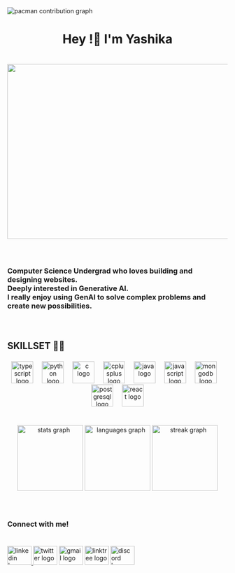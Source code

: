 <picture>
  <source media="(prefers-color-scheme: dark)" srcset="https://raw.githubusercontent.com/yashikasgh/yashikasgh/output/pacman-contribution-graph-dark.svg">
  <source media="(prefers-color-scheme: light)" srcset="https://raw.githubusercontent.com/yashikasgh/yashikasgh/output/pacman-contribution-graph.svg">
  <img alt="pacman contribution graph" src="https://raw.githubusercontent.com/yashikasgh/yashikasgh/output/pacman-contribution-graph.svg">
</picture>

###

<h1 align="center">Hey !🌸 I'm Yashika</h1>

###

<br clear="both">

<div align="center">
 <img height="400" width="700" src="https://i.gifer.com/17eq.gif" />
</div>

###

<br clear="both">

<h3 align="left">Computer Science Undergrad who loves building and designing websites. <br>Deeply interested in Generative AI.<br>I really enjoy using GenAI to solve complex problems and create new possibilities.<br></h3>

###

<br clear="both">

<h2 align="left">SKILLSET 👩‍💻</h2>

###

<div align="center">
  <img src="https://skillicons.dev/icons?i=ts" height="50" alt="typescript logo"  />
  <img width="12" />
  <img src="https://skillicons.dev/icons?i=py" height="50" alt="python logo"  />
  <img width="12" />
  <img src="https://cdn.jsdelivr.net/gh/devicons/devicon/icons/c/c-line.svg" height="50" alt="c logo"  />
  <img width="12" />
  <img src="https://cdn.jsdelivr.net/gh/devicons/devicon/icons/cplusplus/cplusplus-original.svg" height="50" alt="cplusplus logo"  />
  <img width="12" />
  <img src="https://cdn.jsdelivr.net/gh/devicons/devicon/icons/java/java-original.svg" height="50" alt="java logo"  />
  <img width="12" />
  <img src="https://cdn.jsdelivr.net/gh/devicons/devicon/icons/javascript/javascript-plain.svg" height="50" alt="javascript logo"  />
  <img width="12" />
  <img src="https://cdn.jsdelivr.net/gh/devicons/devicon/icons/mongodb/mongodb-plain-wordmark.svg" height="50" alt="mongodb logo"  />
  <img width="12" />
  <img src="https://cdn.jsdelivr.net/gh/devicons/devicon/icons/postgresql/postgresql-original.svg" height="50" alt="postgresql logo"  />
  <img width="12" />
  <img src="https://cdn.jsdelivr.net/gh/devicons/devicon/icons/react/react-original.svg" height="50" alt="react logo"  />
</div>

###

<br clear="both">

<div align="center">
  <img src="https://github-readme-stats.vercel.app/api?username=yashikasgh&hide_title=false&hide_rank=false&show_icons=true&include_all_commits=true&count_private=true&disable_animations=false&theme=synthwave&locale=en&hide_border=false&order=1" height="150" alt="stats graph"  />
  <img src="https://github-readme-stats.vercel.app/api/top-langs?username=yashikasgh&locale=en&hide_title=false&layout=compact&card_width=320&langs_count=5&theme=synthwave&hide_border=true&order=2" height="150" alt="languages graph"  />
  <img src="https://streak-stats.demolab.com?user=yashikasgh&locale=en&mode=daily&theme=synthwave&hide_border=true&border_radius=5&order=3" height="150" alt="streak graph"  />
</div>

###

<br clear="both">

<h3 align="left">Connect with me!</h3>

###

<br clear="both">

<div align="left">
  <a href="https://www.linkedin.com/in/yashikaasinghh/" target="_blank">
    <img src="https://raw.githubusercontent.com/maurodesouza/profile-readme-generator/master/src/assets/icons/social/linkedin/default.svg" width="55" height="43" alt="linkedin logo"  />
  </a>
  <img src="https://raw.githubusercontent.com/maurodesouza/profile-readme-generator/master/src/assets/icons/social/twitter/default.svg" width="55" height="43" alt="twitter logo"  />
  <img src="https://raw.githubusercontent.com/maurodesouza/profile-readme-generator/master/src/assets/icons/social/gmail/default.svg" width="55" height="43" alt="gmail logo"  />
  <img src="https://raw.githubusercontent.com/maurodesouza/profile-readme-generator/master/src/assets/icons/social/linktree/default.svg" width="55" height="43" alt="linktree logo"  />
  <img src="https://raw.githubusercontent.com/maurodesouza/profile-readme-generator/master/src/assets/icons/social/discord/default.svg" width="55" height="43" alt="discord logo"  />
</div>

###
